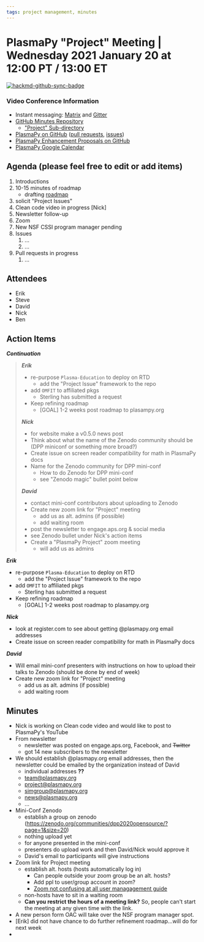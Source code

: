 ```yaml
---
tags: project management, minutes
---
```


# PlasmaPy "Project" Meeting | Wednesday 2021 January 20 at 12:00 PT / 13:00 ET

[![hackmd-github-sync-badge](https://hackmd.io/lsulVqrBTVippkePxFQ9Ww/badge)](https://hackmd.io/lsulVqrBTVippkePxFQ9Ww)


### Video Conference Information
* Instant messaging: [Matrix](https://element.im/app/#/room/#plasmapy:openastronomy.org) and [Gitter](https://gitter.im/PlasmaPy/Lobby)
* [GitHub Minutes Repository](https://github.com/PlasmaPy/plasmapy-project/tree/master/minutes)
    * ["Project" Sub-directory](https://github.com/PlasmaPy/plasmapy-project/tree/master/minutes/_project)
* [PlasmaPy on GitHub](https://github.com/PlasmaPy/plasmapy) ([pull requests](https://github.com/PlasmaPy/plasmapy/pulls), [issues](https://github.com/PlasmaPy/plasmapy/issues))
* [PlasmaPy Enhancement Proposals on GitHub](https://github.com/PlasmaPy/PlasmaPy-PLEPs)
* [PlasmaPy Google Calendar](https://calendar.google.com/calendar?cid=bzVsb3ZkcW0zaWxsam00ZTlrMDd2cmw5bWdAZ3JvdXAuY2FsZW5kYXIuZ29vZ2xlLmNvbQ)

## Agenda (please feel free to edit or add items)

1. Introductions
2. 10-15 minutes of roadmap
    * drafting [roadmap](https://hackmd.io/@plasmapy/ry0mmnj6v)
3. solicit "Project Issues"
4. Clean code video in progress [Nick]
5. Newsletter follow-up
6. Zoom
7. New NSF CSSI program manager pending
8. Issues
    1. ...
    2. ...
9. Pull requests in progress 
    1. ...
    
## Attendees

* Erik
* Steve
* David
* Nick
* Ben

## Action Items

***Continuation***
> ***Erik***
> * re-purpose `Plasma-Education` to deploy on RTD
>     * add the "Project Issue" framework to the repo
> * add `OMFIT` to affiliated pkgs
>     * Sterling has submitted a request
> * Keep refining roadmap
>     * [GOAL] 1-2 weeks post roadmap to plasampy.org
> 
> ***Nick***
> * for website make a v0.5.0 news post
> * Think about what the name of the Zenodo community should be (DPP miniconf or something more broad?)
> * Create issue on screen reader compatibility for math in PlasmaPy docs
> * Name for the Zenodo community for DPP mini-conf
>    * How to do Zenodo for DPP mini-conf
>    * see "Zenodo magic" bullet point below
> 
> ***David***
> * contact mini-conf contributors about uploading to Zenodo
> * Create new zoom link for "Project" meeting
>     * add us as alt. admins (if possible)
>     * add waiting room
> * post the newsletter to engage.aps.org & social media
> * see Zenodo bullet under Nick's action items
> * Create a "PlasmaPy Project" zoom meeting
>     * will add us as admins

***Erik***
* re-purpose `Plasma-Education` to deploy on RTD
    * add the "Project Issue" framework to the repo
* add `OMFIT` to affiliated pkgs
    * Sterling has submitted a request
* Keep refining roadmap
    * [GOAL] 1-2 weeks post roadmap to plasampy.org

***Nick***
* look at register.com to see about getting @plasmapy.org email addresses
* Create issue on screen reader compatibility for math in PlasmaPy docs

***David***
* Will email mini-conf presenters with instructions on how to upload their talks to Zenodo (should be done by end of week)
* Create new zoom link for "Project" meeting
    * add us as alt. admins (if possible)
    * add waiting room

## Minutes

* Nick is working on Clean code video and would like to post to PlasmaPy's YouTube
* From newsletter
    * newsletter was posted on engage.aps.org, Facebook, and ~~Twitter~~
    * got 14 new subscribers to the newsletter
* We should establish @plasmapy.org email addresses, then the newsletter could be emailed by the organization instead of David
    * individual addresses **??**
    * team@plasmapy.org
    * project@plasmapy.org
    * simgroup@plasmapy.org
    * news@plasmapy.org
    * ...
* Mini-Conf Zenodo
    * establish a group on zenodo (https://zenodo.org/communities/dpp2020opensource/?page=1&size=20)
    * nothing upload yet
    * for anyone presented in the mini-conf
    * presenters do upload work and then David/Nick would approve it
    * David's email to participants will give instructions
* Zoom link for Project meeting
    * establish alt. hosts (hosts automatically log in)
        * Can people outside your zoom group be an alt. hosts?
        * Add ppl to user/group account in zoom?
        * [Zoom not confusing at all user managagement guide](https://support.zoom.us/hc/en-us/articles/201363183-Managing-users)
    * non-hosts have to sit in a waiting room
    * **Can you restrict the hours of a meeting link?** So, people can't start the meeting at any given time with the link.
* A new person form OAC will take over the NSF program manager spot.
* [Erik] did not have chance to do further refinement roadmap...will do for next week
* 
